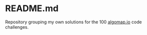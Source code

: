 # README.md

Repository grouping my own solutions for the 100 [algomap.io](https://algomap.io) code challenges.
